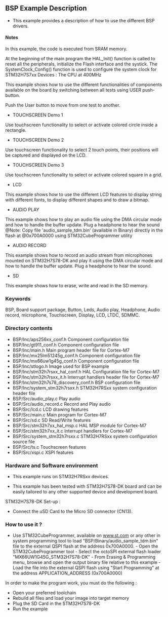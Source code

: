 ## <b>BSP  Example Description</b>

- This example provides a description of how to use the different BSP drivers.

#### <b>Notes</b>

In this example, the code is executed from SRAM memory.

At the beginning of the main program the HAL_Init() function is called to reset
all the peripherals, initialize the Flash interface and the systick.
The SystemClock_Config() function is used to configure the system clock for STM32H7S7xx Devices :
The CPU at 400MHz

This example shows how to use the different functionalities of components
available on the board by switching between all tests using USER push-button.

Push the User button to move from one test to another.

- TOUCHSCREEN Demo 1

Use touchscreen functionality to select or activate colored circle inside a rectangle.

- TOUCHSCREEN Demo 2

Use touchscreen functionality to select 2 touch points, their positions will be
captured and displayed on the LCD.

- TOUCHSCREEN Demo 3

Use touchscreen functionality to select or activate colored square in a grid.

- LCD

This example shows how to use the different LCD features to display string
with different fonts, to display different shapes and to draw a bitmap.

- AUDIO PLAY

This example shows how to play an audio file using the DMA circular mode and
how to handle the buffer update.
Plug a headphone to hear the sound
@Note: Copy file 'audio_sample_tdm.bin' (available in Binary) directly in
       the flash at @0x700A0000 using STM32CubeProgrammer utility

- AUDIO RECORD

This example shows how to record an audio stream from microphones mounted on STM32H7S78-DK
and play it using the DMA circular mode and how to handle the buffer update.
Plug a headphone to hear the sound.

- SD

This example shows how to erase, write and read in the SD memory.


### <b>Keywords</b>

BSP, Board support package, Button, Leds, Audio play, Headphone, Audio record, microphone,
Touchscreen, Display, LCD, LTDC, SDMMC.

### <b>Directory contents</b>

  - BSP/Inc/aps256xx_conf.h             Component configuration file
  - BSP/Inc/gt911_conf.h                Component configuration file
  - BSP/Inc/main.h                      Main program header file for Cortex-M7
  - BSP/Inc/mx25lm51245g_conf.h         Component configuration file
  - BSP/Inc/mx66uw1g45g_conf.h          Component configuration file
  - BSP/Inc/stlogo.h                    Image used for BSP example
  - BSP/Inc/stm32h7rsxx_hal_conf.h      HAL Configuration file for Cortex-M7
  - BSP/Inc/stm32h7rsxx_it.h            Interrupt handlers header file for Cortex-M7
  - BSP/Inc/stm32h7s78_discovery_conf.h BSP configuration file
  - BSP/Inc/system_stm32h7rsxx.h        STM32H7RSxx system configuration header file
  - BSP/Src/audio_play.c                Play audio
  - BSP/Src/audio_record.c              Record and Play audio
  - BSP/Src/lcd.c                       LCD drawing features
  - BSP/Src/main.c                      Main program for Cortex-M7
  - BSP/Src/sd.c                        SD Read/Write features
  - BSP/Src/stm32h7xx_hal_msp.c         HAL MSP module for Cortex-M7
  - BSP/Src/stm32h7xx_it.c              Interrupt handlers for Cortex-M7
  - BSP/Src/system_stm32h7rsxx.c        STM32H7RSxx system configuration source file
  - BSP/Src/ts.c                        Touchscreen features
  - BSP/Src/xspi.c                      XSPI features


### <b>Hardware and Software environment</b>

  - This example runs on STM32H7RSxx devices.

  - This example has been tested with STM32H7S78-DK board and can be
    easily tailored to any other supported device and development board.

  STM32H7S78-DK Set-up :

  - Connect the uSD Card to the Micro SD connector (CN13).


### <b>How to use it ?</b>

 - Use STM32CubeProgrammer, available on www.st.com or any other in system programming
   tool to load "BSP/Binary/audio_sample_tdm.bin" file to the external QSPI flash
   at the address 0x700A0000.
       - Open the STM32CubeProgrammer tool
       - Select the octoSPI external flash loader "MX66UW1G45G_STM32H7S78-DK"
       - From Erasing & Programming menu, browse and open the output binary file relative to this example
       - Load the file into the external QSPI flash using "Start Programming" at the address APPLICATION_ADDRESS (0x700A0000)


In order to make the program work, you must do the following :

 - Open your preferred toolchain
 - Rebuild all files and load your image into target memory
 - Plug the SD Card in the STM32H7S78-DK
 - Run the example

